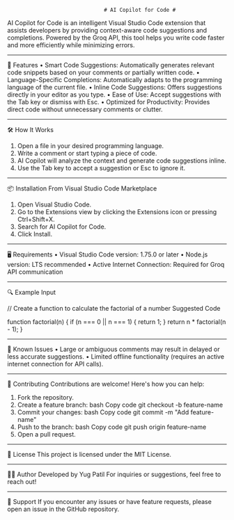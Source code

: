                                    # AI Copilot for Code #
AI Copilot for Code is an intelligent Visual Studio Code extension that assists developers by providing context-aware code suggestions and completions. Powered by the Groq API, this tool helps you write code faster and more efficiently while minimizing errors.
________________________________________
🚀 Features
•	Smart Code Suggestions: Automatically generates relevant code snippets based on your comments or partially      written code.
•	Language-Specific Completions: Automatically adapts to the programming language of the current file.
•	Inline Code Suggestions: Offers suggestions directly in your editor as you type.
•	Ease of Use: Accept suggestions with the Tab key or dismiss with Esc.
•	Optimized for Productivity: Provides direct code without unnecessary comments or clutter.
________________________________________
🛠️ How It Works
1.	Open a file in your desired programming language.
2.	Write a comment or start typing a piece of code.
3.	AI Copilot will analyze the context and generate code suggestions inline.
4.	Use the Tab key to accept a suggestion or Esc to ignore it.
________________________________________
📦 Installation
From Visual Studio Code Marketplace
1.	Open Visual Studio Code.
2.	Go to the Extensions view by clicking the Extensions icon or pressing Ctrl+Shift+X.
3.	Search for AI Copilot for Code.
4.	Click Install.


_____________________________________
🖥️ Requirements
•	Visual Studio Code version: 1.75.0 or later
•	Node.js version: LTS recommended
•	Active Internet Connection: Required for Groq API communication
________________________________________
🔍 Example
Input

// Create a function to calculate the factorial of a number
Suggested Code

function factorial(n) {
    if (n === 0 || n === 1) {
        return 1;
    }
    return n * factorial(n - 1);
}
________________________________________
🐛 Known Issues
•	Large or ambiguous comments may result in delayed or less accurate suggestions.
•	Limited offline functionality (requires an active internet connection for API calls).
________________________________________
🤝 Contributing
Contributions are welcome! Here's how you can help:
1.	Fork the repository.
2.	Create a feature branch:
bash
Copy code
git checkout -b feature-name
3.	Commit your changes:
bash
Copy code
git commit -m "Add feature-name"
4.	Push to the branch:
bash
Copy code
git push origin feature-name
5.	Open a pull request.
________________________________________
📜 License
This project is licensed under the MIT License.
________________________________________
👨‍💻 Author
Developed by Yug Patil
For inquiries or suggestions, feel free to reach out!
________________________________________
📢 Support
If you encounter any issues or have feature requests, please open an issue in the GitHub repository.

